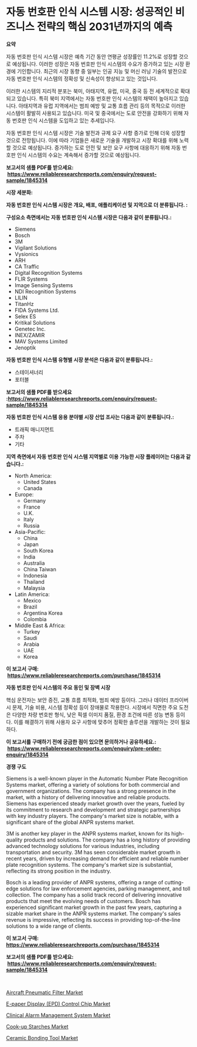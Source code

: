 <p><h1>자동 번호판 인식 시스템 시장: 성공적인 비즈니스 전략의 핵심 2031년까지의 예측</h1></p><p><strong>요약</strong></p>
<p><p>자동 번호판 인식 시스템 시장은 예측 기간 동안 연평균 성장률인 11.2%로 성장할 것으로 예상됩니다. 이러한 성장은 자동 번호판 인식 시스템의 수요가 증가하고 있는 시장 환경에 기인합니다. 최근의 시장 동향 중 일부는 인공 지능 및 머신 러닝 기술의 발전으로 자동 번호판 인식 시스템의 정확성 및 신속성이 향상되고 있는 것입니다.</p><p>이러한 시스템의 지리적 분포는 북미, 아태지역, 유럽, 미국, 중국 등 전 세계적으로 확대되고 있습니다. 특히 북미 지역에서는 자동 번호판 인식 시스템의 채택이 높아지고 있습니다. 아태지역과 유럽 지역에서는 범죄 예방 및 교통 흐름 관리 등의 목적으로 이러한 시스템이 활발히 사용되고 있습니다. 미국 및 중국에서는 도로 안전을 강화하기 위해 자동 번호판 인식 시스템을 도입하고 있는 추세입니다.</p><p>자동 번호판 인식 시스템 시장은 기술 발전과 규제 요구 사항 증가로 인해 더욱 성장할 것으로 전망됩니다. 이에 따라 기업들은 새로운 기술을 개발하고 시장 확대를 위해 노력할 것으로 예상됩니다. 증가하는 도로 안전 및 보안 요구 사항에 대응하기 위해 자동 번호판 인식 시스템의 수요는 계속해서 증가할 것으로 예상됩니다.</p></p>
<p><strong>보고서의 샘플 PDF를 받으세요: &nbsp;<a href="https://www.reliableresearchreports.com/enquiry/request-sample/1845314">https://www.reliableresearchreports.com/enquiry/request-sample/1845314</a></strong></p>
<p><strong>시장 세분화:</strong></p>
<p><strong> 자동 번호판 인식 시스템 시장은 개요, 배포, 애플리케이션 및 지역으로 더 분류됩니다. :</strong></p>
<p><strong>구성요소 측면에서는 자동 번호판 인식 시스템 시장은 다음과 같이 분류됩니다.:</strong></p>
<p><ul><li>Siemens</li><li>Bosch</li><li>3M</li><li>Vigilant Solutions</li><li>Vysionics</li><li>ARH</li><li>CA Traffic</li><li>Digital Recognition Systems</li><li>FLIR Systems</li><li>Image Sensing Systems</li><li>NDI Recognition Systems</li><li>LILIN</li><li>TitanHz</li><li>FIDA Systems Ltd.</li><li>Selex ES</li><li>Kritikal Solutions</li><li>Genetec Inc.</li><li>INEX/ZAMIR</li><li>MAV Systems Limited</li><li>Jenoptik</li></ul></p>
<p><strong> 자동 번호판 인식 시스템 유형별 시장 분석은 다음과 같이 분류됩니다.:</strong></p>
<p><ul><li>스테이셔너리</li><li>포터블</li></ul></p>
<p><strong>보고서의 샘플 PDF를 받으세요 :<a href="https://www.reliableresearchreports.com/enquiry/request-sample/1845314">https://www.reliableresearchreports.com/enquiry/request-sample/1845314</a></strong></p>
<p><strong> 자동 번호판 인식 시스템 응용 분야별 시장 산업 조사는 다음과 같이 분류됩니다.:</strong></p>
<p><ul><li>트래픽 매니지먼트</li><li>주차</li><li>기타</li></ul></p>
<p><strong>지역 측면에서 자동 번호판 인식 시스템 지역별로 이용 가능한 시장 플레이어는 다음과 같습니다.:</strong></p>
<p><ul>
    <li>
        North America:
        <ul>
            <li>United States</li>
            <li>Canada</li>
        </ul>
    </li>
    <li>
        Europe:
        <ul>
            <li>Germany</li>
            <li>France</li>
            <li>U.K.</li>
            <li>Italy</li>
            <li>Russia</li>
        </ul>
    </li>
    <li>
        Asia-Pacific:
        <ul>
            <li>China</li>
            <li>Japan</li>
            <li>South Korea</li>
            <li>India</li>
            <li>Australia</li>
            <li>China Taiwan</li>
            <li>Indonesia</li>
            <li>Thailand</li>
            <li>Malaysia</li>
        </ul>
    </li>
    <li>
        Latin America:
        <ul>
            <li>Mexico</li>
            <li>Brazil</li>
            <li>Argentina Korea</li>
            <li>Colombia</li>
        </ul>
    </li>
    <li>
        Middle East & Africa:
        <ul>
            <li>Turkey</li>
            <li>Saudi</li>
            <li>Arabia</li>
            <li>UAE</li>
            <li>Korea</li>
        </ul>
    </li>
    </ul></p>
<p><strong>이 보고서 구매: &nbsp;<a href="https://www.reliableresearchreports.com/purchase/1845314">https://www.reliableresearchreports.com/purchase/1845314</a></strong></p>
<p><strong>자동 번호판 인식 시스템의 주요 동인 및 장벽 시장</strong></p>
<p><p>핵심 운전자는 보안 증진, 교통 흐름 최적화, 범죄 예방 등이다. 그러나 데이터 프라이버시 문제, 기술 비용, 시스템 정확성 등이 장애물로 작용한다. 시장에서 직면한 주요 도전은 다양한 차량 번호판 형식, 낮은 픽셀 이미지 품질, 환경 조건에 따른 성능 변동 등이다. 이를 해결하기 위해 사용자 요구 사항에 맞추어 정확한 솔루션을 개발하는 것이 필요하다.</p></p>
<p><strong>이 보고서를 구매하기 전에 궁금한 점이 있으면 문의하거나 공유하세요.: &nbsp;<a href="https://www.reliableresearchreports.com/enquiry/pre-order-enquiry/1845314">https://www.reliableresearchreports.com/enquiry/pre-order-enquiry/1845314</a></strong></p>
<p><strong>경쟁 구도</strong></p>
<p><p>Siemens is a well-known player in the Automatic Number Plate Recognition Systems market, offering a variety of solutions for both commercial and government organizations. The company has a strong presence in the market, with a history of delivering innovative and reliable products. Siemens has experienced steady market growth over the years, fueled by its commitment to research and development and strategic partnerships with key industry players. The company's market size is notable, with a significant share of the global ANPR systems market.</p><p>3M is another key player in the ANPR systems market, known for its high-quality products and solutions. The company has a long history of providing advanced technology solutions for various industries, including transportation and security. 3M has seen considerable market growth in recent years, driven by increasing demand for efficient and reliable number plate recognition systems. The company's market size is substantial, reflecting its strong position in the industry.</p><p>Bosch is a leading provider of ANPR systems, offering a range of cutting-edge solutions for law enforcement agencies, parking management, and toll collection. The company has a solid track record of delivering innovative products that meet the evolving needs of customers. Bosch has experienced significant market growth in the past few years, capturing a sizable market share in the ANPR systems market. The company's sales revenue is impressive, reflecting its success in providing top-of-the-line solutions to a wide range of clients.</p></p>
<p><strong>이 보고서 구매: &nbsp; <a href="https://www.reliableresearchreports.com/purchase/1845314">https://www.reliableresearchreports.com/purchase/1845314</a></strong></p>
<p><strong>보고서의 샘플 PDF를 받으세요: &nbsp;<a href="https://www.reliableresearchreports.com/enquiry/request-sample/1845314">https://www.reliableresearchreports.com/enquiry/request-sample/1845314</a></strong><strong></strong></p>
<p>&nbsp;</p>
<p><p><a href="https://github.com/Glendatilghmankmgz0rbhwpy/Market-Research-Report-List-1/blob/main/aircraft-pneumatic-filter-market.md">Aircraft Pneumatic Filter Market</a></p><p><a href="https://view.publitas.com/reportprime-1/e-paper-display-epd-control-chip-market-furnish-information-about-market-size-market-share-market-dynamics-and-projections-spanning-from-2024-to-2031/">E-paper Display (EPD) Control Chip Market</a></p><p><a href="https://nifty-kite-d51.notion.site/Clinical-Alarm-Management-System-Market-Size-Focuses-on-Market-Dynamics-In-Depth-Analysis-and-Futur-d75d14d501d94859a7632090f755a4af">Clinical Alarm Management System Market</a></p><p><a href="https://five-trouble-98a.notion.site/Cook-up-Starches-Market-Size-and-Growth-Market-Segmentation-Regional-and-Country-Breakdowns-and-M-68efc6a803f4430499fd084055094926">Cook-up Starches Market</a></p><p><a href="https://view.publitas.com/reportprime-1/ceramic-bonding-tool-market-furnish-information-about-market-size-market-share-market-dynamics-and-projections-spanning-from-2024-to-2031/">Ceramic Bonding Tool Market</a></p></p>